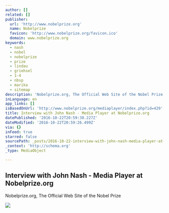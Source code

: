 ```yaml
---
author: []
related: []
publisher:
  url: 'http://www.nobelprize.org'
  name: Nobelprize
  favicon: 'http://www.nobelprize.org/favicon.ico'
  domain: www.nobelprize.org
keywords:
  - nash
  - nobel
  - nobelprize
  - prize
  - lindau
  - griehsel
  - 1-4
  - nbsp
  - marika
  - sitemap
description: 'Nobelprize.org, The Official Web Site of the Nobel Prize'
inLanguage: en
app_links: []
isBasedOnUrl: 'http://www.nobelprize.org/mediaplayer/index.php?id=429'
title: Interview with John Nash - Media Player at Nobelprize.org
datePublished: '2016-10-22T20:59:30.227Z'
dateModified: '2016-10-22T20:59:26.499Z'
via: {}
inFeed: true
starred: false
sourcePath: _posts/2016-10-22-interview-with-john-nash-media-player-at-nobelprizeorg.md
_context: 'http://schema.org'
_type: MediaObject

---
```

<article style=""><h1>Interview with John Nash - Media Player at Nobelprize.org</h1><p>Nobelprize.org, The Official Web Site of the Nobel Prize</p><img src="http://www.nobelprize.org/images/right-column/monthly05.jpg" /></article>